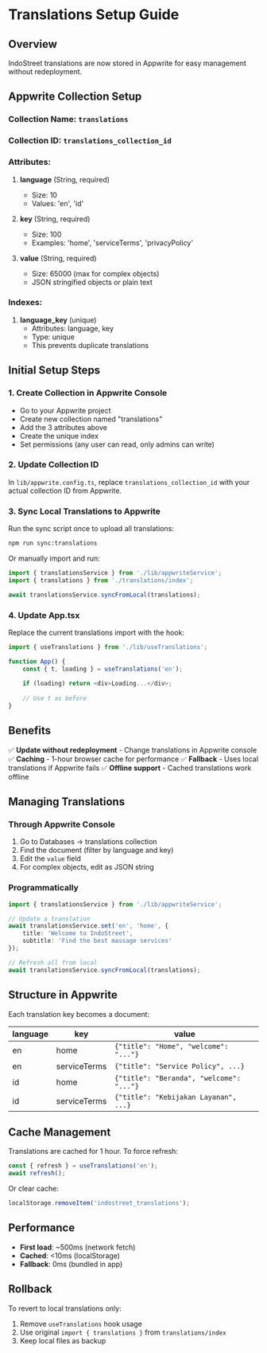 # Translations Setup Guide

## Overview
IndoStreet translations are now stored in Appwrite for easy management without redeployment.

## Appwrite Collection Setup

### Collection Name: `translations`
### Collection ID: `translations_collection_id`

### Attributes:
1. **language** (String, required)
   - Size: 10
   - Values: 'en', 'id'

2. **key** (String, required)
   - Size: 100
   - Examples: 'home', 'serviceTerms', 'privacyPolicy'

3. **value** (String, required)
   - Size: 65000 (max for complex objects)
   - JSON stringified objects or plain text

### Indexes:
1. **language_key** (unique)
   - Attributes: language, key
   - Type: unique
   - This prevents duplicate translations

## Initial Setup Steps

### 1. Create Collection in Appwrite Console
- Go to your Appwrite project
- Create new collection named "translations"
- Add the 3 attributes above
- Create the unique index
- Set permissions (any user can read, only admins can write)

### 2. Update Collection ID
In `lib/appwrite.config.ts`, replace `translations_collection_id` with your actual collection ID from Appwrite.

### 3. Sync Local Translations to Appwrite
Run the sync script once to upload all translations:

```bash
npm run sync:translations
```

Or manually import and run:
```typescript
import { translationsService } from './lib/appwriteService';
import { translations } from './translations/index';

await translationsService.syncFromLocal(translations);
```

### 4. Update App.tsx
Replace the current translations import with the hook:

```typescript
import { useTranslations } from './lib/useTranslations';

function App() {
    const { t, loading } = useTranslations('en');
    
    if (loading) return <div>Loading...</div>;
    
    // Use t as before
}
```

## Benefits

✅ **Update without redeployment** - Change translations in Appwrite console
✅ **Caching** - 1-hour browser cache for performance
✅ **Fallback** - Uses local translations if Appwrite fails
✅ **Offline support** - Cached translations work offline

## Managing Translations

### Through Appwrite Console
1. Go to Databases → translations collection
2. Find the document (filter by language and key)
3. Edit the `value` field
4. For complex objects, edit as JSON string

### Programmatically
```typescript
import { translationsService } from './lib/appwriteService';

// Update a translation
await translationsService.set('en', 'home', {
    title: 'Welcome to IndoStreet',
    subtitle: 'Find the best massage services'
});

// Refresh all from local
await translationsService.syncFromLocal(translations);
```

## Structure in Appwrite

Each translation key becomes a document:

| language | key | value |
|----------|-----|-------|
| en | home | `{"title": "Home", "welcome": "..."}` |
| en | serviceTerms | `{"title": "Service Policy", ...}` |
| id | home | `{"title": "Beranda", "welcome": "..."}` |
| id | serviceTerms | `{"title": "Kebijakan Layanan", ...}` |

## Cache Management

Translations are cached for 1 hour. To force refresh:
```typescript
const { refresh } = useTranslations('en');
await refresh();
```

Or clear cache:
```typescript
localStorage.removeItem('indostreet_translations');
```

## Performance

- **First load**: ~500ms (network fetch)
- **Cached**: <10ms (localStorage)
- **Fallback**: 0ms (bundled in app)

## Rollback

To revert to local translations only:
1. Remove `useTranslations` hook usage
2. Use original `import { translations }` from `translations/index`
3. Keep local files as backup
